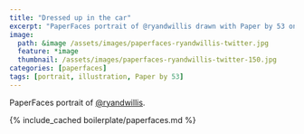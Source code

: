 ```yaml
---
title: "Dressed up in the car"
excerpt: "PaperFaces portrait of @ryandwillis drawn with Paper by 53 on an iPad."
image: 
  path: &image /assets/images/paperfaces-ryandwillis-twitter.jpg 
  feature: *image
  thumbnail: /assets/images/paperfaces-ryandwillis-twitter-150.jpg
categories: [paperfaces]
tags: [portrait, illustration, Paper by 53]
---
```


PaperFaces portrait of [@ryandwillis](https://twitter.com/ryandwillis).

{% include_cached boilerplate/paperfaces.md %}
